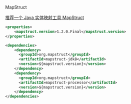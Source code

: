 MapStruct

[推荐一个 Java 实体映射工具 MapStruct](https://blog.csdn.net/zhige_me/article/details/80699784)

```xml
<properties>
    <mapstruct.version>1.2.0.Final</mapstruct.version>
</properties>

<dependencies>
    <dependency>
      <groupId>org.mapstruct</groupId>
      <artifactId>mapstruct-jdk8</artifactId>
      <version>${mapstruct.version}</version>
    </dependency>
    <dependency>
      <groupId>org.mapstruct</groupId>
      <artifactId>mapstruct-processor</artifactId>
      <version>${mapstruct.version}</version>
    </dependency>
</dependencies>
```
